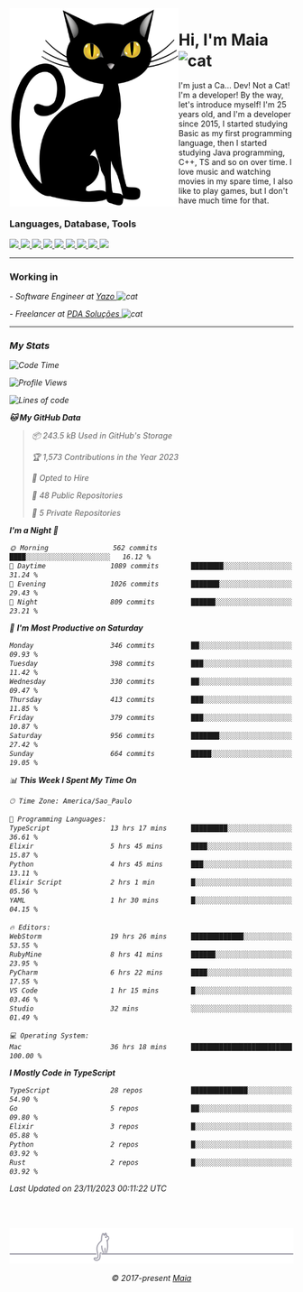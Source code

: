 <img align="left" src="https://raw.githubusercontent.com/gabrielmaialva33/gabrielmaialva33/master/assets/cat_0.png" alt="Stats" width="300px">

<h1 align="left">Hi, I'm Maia 
<img src="https://emojis.slackmojis.com/emojis/images/1643509834/36299/black-cat.gif?1643509834" width="50" height="60" align="center"  alt="cat"/>
</h1>

I'm just a Ca... Dev! Not a Cat! I'm a developer! By the way, let's introduce myself!
I'm 25 years old, and I'm a developer since 2015, I started studying Basic as my first programming
language, then I started studying Java programming, C++, TS and so on over time.
I love music and watching movies in my spare time, I also like to play games, but I don't have much time for that.

<h3 align="left">Languages, Database, Tools</h3>
<p>
  <a href="https://www.typescriptlang.org">
    <img src="https://skillicons.dev/icons?i=ts" />
  </a>
  <a href="https://go.dev">
    <img src="https://skillicons.dev/icons?i=go" />
  </a>
  <a href="https://www.python.org">
    <img src="https://skillicons.dev/icons?i=python" />
  </a>
  <a href="https://gradle.org">
    <img src="https://skillicons.dev/icons?i=gradle" />
  </a>
  <a href="https://redis.io">
    <img src="https://skillicons.dev/icons?i=redis" />
  </a>
  <a href="https://www.mongodb.com">
    <img src="https://skillicons.dev/icons?i=mongodb" />
  </a>
  <a href="https://nodejs.org">
    <img src="https://skillicons.dev/icons?i=nodejs" />
  </a>
  <a href="https://www.javascript.com">
    <img src="https://skillicons.dev/icons?i=js" />
  </a>
  <a href="https://www.docker.com">
    <img src="https://skillicons.dev/icons?i=docker" />
  </a>
</p>

<hr/>

<h3>Working in</h3>

<p><em> - Software Engineer at <a href="[https://pdasolucoes.com.br](https://yazo.com.br/)">Yazo
</a><img src="https://media.giphy.com/media/WUlplcMpOCEmTGBtBW/giphy.gif" width="30" alt="cat"> 
</em></p>
<p><em> - Freelancer at <a href="[https://pdasolucoes.com.br](https://pdasolucoes.com.br/)">PDA Soluções
</a><img src="https://media.giphy.com/media/WUlplcMpOCEmTGBtBW/giphy.gif" width="30" alt="cat"> 

<hr/>

### My Stats

<!--START_SECTION:waka-->
![Code Time](http://img.shields.io/badge/Code%20Time-3%2C494%20hrs%2051%20mins-blue)

![Profile Views](http://img.shields.io/badge/Profile%20Views-43-blue)

![Lines of code](https://img.shields.io/badge/From%20Hello%20World%20I%27ve%20Written-943.8%20thousand%20lines%20of%20code-blue)

**🐱 My GitHub Data** 

> 📦 243.5 kB Used in GitHub's Storage 
 > 
> 🏆 1,573 Contributions in the Year 2023
 > 
> 💼 Opted to Hire
 > 
> 📜 48 Public Repositories 
 > 
> 🔑 5 Private Repositories 
 > 
**I'm a Night 🦉** 

```text
🌞 Morning                562 commits         ████░░░░░░░░░░░░░░░░░░░░░   16.12 % 
🌆 Daytime                1089 commits        ████████░░░░░░░░░░░░░░░░░   31.24 % 
🌃 Evening                1026 commits        ███████░░░░░░░░░░░░░░░░░░   29.43 % 
🌙 Night                  809 commits         ██████░░░░░░░░░░░░░░░░░░░   23.21 % 
```
📅 **I'm Most Productive on Saturday** 

```text
Monday                   346 commits         ██░░░░░░░░░░░░░░░░░░░░░░░   09.93 % 
Tuesday                  398 commits         ███░░░░░░░░░░░░░░░░░░░░░░   11.42 % 
Wednesday                330 commits         ██░░░░░░░░░░░░░░░░░░░░░░░   09.47 % 
Thursday                 413 commits         ███░░░░░░░░░░░░░░░░░░░░░░   11.85 % 
Friday                   379 commits         ███░░░░░░░░░░░░░░░░░░░░░░   10.87 % 
Saturday                 956 commits         ███████░░░░░░░░░░░░░░░░░░   27.42 % 
Sunday                   664 commits         █████░░░░░░░░░░░░░░░░░░░░   19.05 % 
```


📊 **This Week I Spent My Time On** 

```text
🕑︎ Time Zone: America/Sao_Paulo

💬 Programming Languages: 
TypeScript               13 hrs 17 mins      █████████░░░░░░░░░░░░░░░░   36.61 % 
Elixir                   5 hrs 45 mins       ████░░░░░░░░░░░░░░░░░░░░░   15.87 % 
Python                   4 hrs 45 mins       ███░░░░░░░░░░░░░░░░░░░░░░   13.11 % 
Elixir Script            2 hrs 1 min         █░░░░░░░░░░░░░░░░░░░░░░░░   05.56 % 
YAML                     1 hr 30 mins        █░░░░░░░░░░░░░░░░░░░░░░░░   04.15 % 

🔥 Editors: 
WebStorm                 19 hrs 26 mins      █████████████░░░░░░░░░░░░   53.55 % 
RubyMine                 8 hrs 41 mins       ██████░░░░░░░░░░░░░░░░░░░   23.95 % 
PyCharm                  6 hrs 22 mins       ████░░░░░░░░░░░░░░░░░░░░░   17.55 % 
VS Code                  1 hr 15 mins        █░░░░░░░░░░░░░░░░░░░░░░░░   03.46 % 
Studio                   32 mins             ░░░░░░░░░░░░░░░░░░░░░░░░░   01.49 % 

💻 Operating System: 
Mac                      36 hrs 18 mins      █████████████████████████   100.00 % 
```

**I Mostly Code in TypeScript** 

```text
TypeScript               28 repos            ██████████████░░░░░░░░░░░   54.90 % 
Go                       5 repos             ██░░░░░░░░░░░░░░░░░░░░░░░   09.80 % 
Elixir                   3 repos             █░░░░░░░░░░░░░░░░░░░░░░░░   05.88 % 
Python                   2 repos             █░░░░░░░░░░░░░░░░░░░░░░░░   03.92 % 
Rust                     2 repos             █░░░░░░░░░░░░░░░░░░░░░░░░   03.92 % 
```




 Last Updated on 23/11/2023 00:11:22 UTC
<!--END_SECTION:waka-->


<br/>
<br/>

<p align="center"><img src="https://raw.githubusercontent.com/gabrielmaialva33/gabrielmaialva33/master/assets/gray0_ctp_on_line.svg?sanitize=true" /></p>
<p align="center">&copy; 2017-present <a href="https://github.com/gabrielmaialva33/" target="_blank">Maia</a>